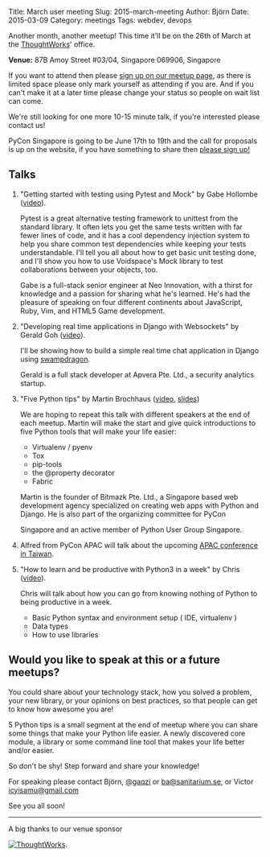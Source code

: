 Title: March user meeting
Slug: 2015-march-meeting
Author: Björn
Date: 2015-03-09
Category: meetings
Tags: webdev, devops

Another month, another meetup!
This time it'll be on the 26th of March at the [ThoughtWorks]' office.

**Venue:** 87B Amoy Street #03/04, Singapore 069906, Singapore

If you want to attend then please [sign up on our meetup
page][meetup], as there is limited space please only mark yourself as
attending if you are. And if you can't make it at a later time please
change your status so people on wait list can come.

[meetup]: http://meetu.ps/2H2kv1

We're still looking for one more 10-15 minute talk, if you're
interested please contact us!

PyCon Singapore is going to be June 17th to 19th and the call for
proposals is up on the website, if you have something to share then
[please sign up!][cfp]

[cfp]: https://pycon.sg/proposals/

## Talks

1. "Getting started with testing using Pytest and Mock" by Gabe Hollombe ([video](http://youtu.be/k99HSHQDsi4)).

    Pytest is a great alternative testing framework to unittest from the
    standard library. It often lets you get the same tests written with
    far fewer lines of code, and it has a cool dependency injection system
    to help you share common test dependencies while keeping your tests
    understandable. I'll tell you all about how to get basic unit testing
    done, and I'll show you how to use Voidspace's Mock library to test
    collaborations between your objects, too.

    Gabe is a full-stack senior engineer at Neo Innovation, with a thirst
    for knowledge and a passion for sharing what he's learned. He's had
    the pleasure of speaking on four different continents about
    JavaScript, Ruby, Vim, and HTML5 Game development.

2. "Developing real time applications in Django with Websockets" by Gerald Goh ([video](http://youtu.be/yRynX4N3rog)).

    I'll be showing how to build a simple real time chat application in Django
    using [swampdragon](http://swampdragon.net/).

    Gerald is a full stack developer at Apvera Pte. Ltd., a security analytics
    startup.

3. "Five Python tips" by Martin Brochhaus ([video](http://youtu.be/zGA_ByAxFW8), [slides](http://mbrochh.github.io/three-python-tips/))

    We are hoping to repeat this talk with different speakers at the end
    of each meetup. Martin will make the start and give quick
    introductions to five Python tools that will make your life easier:

    * Virtualenv / pyenv
    * Tox
    * pip-tools
    * the @property decorator
    * Fabric

    Martin is the founder of Bitmazk Pte. Ltd., a Singapore based web
    development agency specialized on creating web apps with Python and
    Django. He is also part of the organizing committee for PyCon

    Singapore and an active member of Python User Group Singapore.

4. Alfred from PyCon APAC will talk about the upcoming [APAC conference in Taiwan][apac].

[apac]: https://tw.pycon.org/2015apac/en/

5.  "How to learn and be productive with Python3 in a week" by Chris ([video](http://youtu.be/2IietZ8cVIc)).

    Chris will talk about how you can go from knowing nothing of Python to being productive in a week.

    * Basic Python syntax and environment setup (  IDE, virtualenv )
    * Data types
    * How to use libraries


## Would you like to speak at this or a future meetups?

You could share about your technology stack, how you solved a problem,
your new library, or your opinions on best practices, so that people
can get to know how awesome you are!

5 Python tips is a small segment at the end of meetup where you can
share some things that make your Python life easier. A newly
discovered core module, a library or some command line tool that makes
your life better and/or easier.

So don't be shy! Step forward and share your knowledge!


For speaking please contact Björn, [@gaqzi] or <ba@sanitarium.se>, or
Victor <icyisamu@gmail.com>

See you all soon!

[@gaqzi]: http://twitter.com/gaqzi

<hr>

A big thanks to our venue sponsor

[![ThoughtWorks]({filename}/img/tw-logo.png)][ThoughtWorks].

[ThoughtWorks]: http://www.thoughtworks.com
